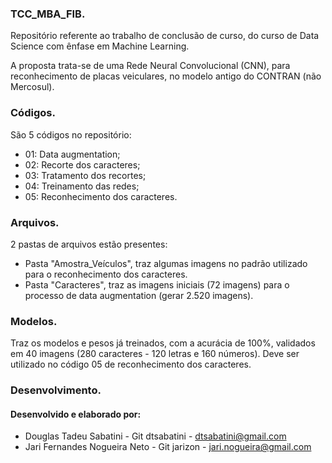 ### TCC_MBA_FIB.
Repositório referente ao trabalho de conclusão de curso, do curso de Data Science com ênfase em Machine Learning.

A proposta trata-se de uma Rede Neural Convolucional (CNN), para reconhecimento de placas veiculares, no modelo antigo do CONTRAN (não Mercosul).


### Códigos.

São 5 códigos no repositório:
  - 01: Data augmentation;
  - 02: Recorte dos caracteres;
  - 03: Tratamento dos recortes;
  - 04: Treinamento das redes;
  - 05: Reconhecimento dos caracteres.
  
### Arquivos.

2 pastas de arquivos estão presentes:
  - Pasta "Amostra_Veículos", traz algumas imagens no padrão utilizado para o reconhecimento dos caracteres.
  - Pasta "Caracteres", traz as imagens iniciais (72 imagens) para o processo de data augmentation (gerar 2.520 imagens).
  
### Modelos.

Traz os modelos e pesos já treinados, com a acurácia de 100%, validados em 40 imagens (280 caracteres - 120 letras e 160 números).
Deve ser utilizado no código 05 de reconhecimento dos caracteres.

### Desenvolvimento.
#### Desenvolvido e elaborado por:
  - Douglas Tadeu Sabatini - Git dtsabatini - dtsabatini@gmail.com
  - Jari Fernandes Nogueira Neto - Git jarizon - jari.nogueira@gmail.com
